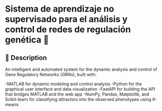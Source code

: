 # Sistema de aprendizaje no supervisado para el análisis y control de redes de regulación genética 🧬


## 🧪 Description

An intelligent and automated system for the dynamic analysis and control of Gene Regulatory Networks (GRNs), built with:

-MATLAB for dynamic modeling and control analysis
-Python for the graphical user interface and data visualization
-FastAPI for building the API that bridges MATLAB and the web app
-NumPy, Pandas, Matplotlib, and Scikit-learn for classifying attractors into the observed phenotypes using K-means


